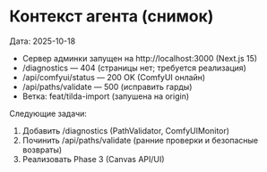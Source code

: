 # Контекст агента (снимок)

Дата: 2025-10-18

- Сервер админки запущен на http://localhost:3000 (Next.js 15)
- /diagnostics — 404 (страницы нет; требуется реализация)
- /api/comfyui/status — 200 OK (ComfyUI онлайн)
- /api/paths/validate — 500 (исправить гарды)
- Ветка: feat/tilda-import (запушена на origin)

Следующие задачи:
1. Добавить /diagnostics (PathValidator, ComfyUIMonitor)
2. Починить /api/paths/validate (ранние проверки и безопасные возвраты)
3. Реализовать Phase 3 (Canvas API/UI)
